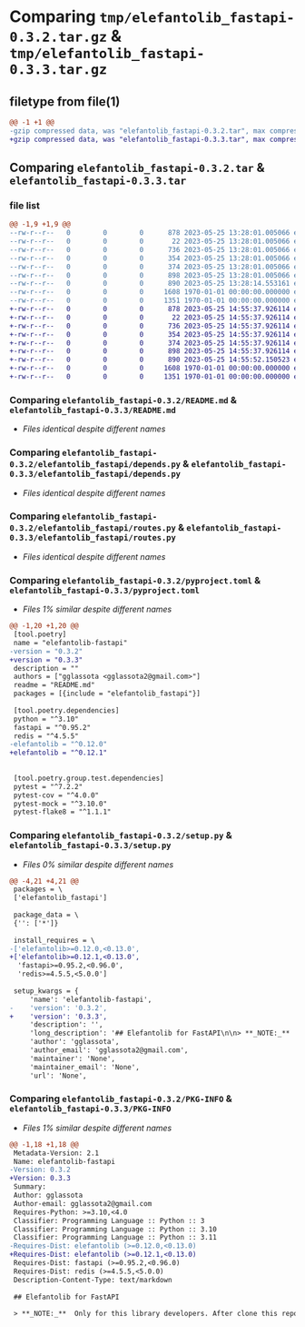 # Comparing `tmp/elefantolib_fastapi-0.3.2.tar.gz` & `tmp/elefantolib_fastapi-0.3.3.tar.gz`

## filetype from file(1)

```diff
@@ -1 +1 @@
-gzip compressed data, was "elefantolib_fastapi-0.3.2.tar", max compression
+gzip compressed data, was "elefantolib_fastapi-0.3.3.tar", max compression
```

## Comparing `elefantolib_fastapi-0.3.2.tar` & `elefantolib_fastapi-0.3.3.tar`

### file list

```diff
@@ -1,9 +1,9 @@
--rw-r--r--   0        0        0      878 2023-05-25 13:28:01.005066 elefantolib_fastapi-0.3.2/README.md
--rw-r--r--   0        0        0       22 2023-05-25 13:28:01.005066 elefantolib_fastapi-0.3.2/elefantolib_fastapi/__init__.py
--rw-r--r--   0        0        0      736 2023-05-25 13:28:01.005066 elefantolib_fastapi-0.3.2/elefantolib_fastapi/depends.py
--rw-r--r--   0        0        0      354 2023-05-25 13:28:01.005066 elefantolib_fastapi-0.3.2/elefantolib_fastapi/exceptions.py
--rw-r--r--   0        0        0      374 2023-05-25 13:28:01.005066 elefantolib_fastapi-0.3.2/elefantolib_fastapi/requests.py
--rw-r--r--   0        0        0      898 2023-05-25 13:28:01.005066 elefantolib_fastapi-0.3.2/elefantolib_fastapi/routes.py
--rw-r--r--   0        0        0      890 2023-05-25 13:28:14.553161 elefantolib_fastapi-0.3.2/pyproject.toml
--rw-r--r--   0        0        0     1608 1970-01-01 00:00:00.000000 elefantolib_fastapi-0.3.2/setup.py
--rw-r--r--   0        0        0     1351 1970-01-01 00:00:00.000000 elefantolib_fastapi-0.3.2/PKG-INFO
+-rw-r--r--   0        0        0      878 2023-05-25 14:55:37.926114 elefantolib_fastapi-0.3.3/README.md
+-rw-r--r--   0        0        0       22 2023-05-25 14:55:37.926114 elefantolib_fastapi-0.3.3/elefantolib_fastapi/__init__.py
+-rw-r--r--   0        0        0      736 2023-05-25 14:55:37.926114 elefantolib_fastapi-0.3.3/elefantolib_fastapi/depends.py
+-rw-r--r--   0        0        0      354 2023-05-25 14:55:37.926114 elefantolib_fastapi-0.3.3/elefantolib_fastapi/exceptions.py
+-rw-r--r--   0        0        0      374 2023-05-25 14:55:37.926114 elefantolib_fastapi-0.3.3/elefantolib_fastapi/requests.py
+-rw-r--r--   0        0        0      898 2023-05-25 14:55:37.926114 elefantolib_fastapi-0.3.3/elefantolib_fastapi/routes.py
+-rw-r--r--   0        0        0      890 2023-05-25 14:55:52.150523 elefantolib_fastapi-0.3.3/pyproject.toml
+-rw-r--r--   0        0        0     1608 1970-01-01 00:00:00.000000 elefantolib_fastapi-0.3.3/setup.py
+-rw-r--r--   0        0        0     1351 1970-01-01 00:00:00.000000 elefantolib_fastapi-0.3.3/PKG-INFO
```

### Comparing `elefantolib_fastapi-0.3.2/README.md` & `elefantolib_fastapi-0.3.3/README.md`

 * *Files identical despite different names*

### Comparing `elefantolib_fastapi-0.3.2/elefantolib_fastapi/depends.py` & `elefantolib_fastapi-0.3.3/elefantolib_fastapi/depends.py`

 * *Files identical despite different names*

### Comparing `elefantolib_fastapi-0.3.2/elefantolib_fastapi/routes.py` & `elefantolib_fastapi-0.3.3/elefantolib_fastapi/routes.py`

 * *Files identical despite different names*

### Comparing `elefantolib_fastapi-0.3.2/pyproject.toml` & `elefantolib_fastapi-0.3.3/pyproject.toml`

 * *Files 1% similar despite different names*

```diff
@@ -1,20 +1,20 @@
 [tool.poetry]
 name = "elefantolib-fastapi"
-version = "0.3.2"
+version = "0.3.3"
 description = ""
 authors = ["gglassota <gglassota2@gmail.com>"]
 readme = "README.md"
 packages = [{include = "elefantolib_fastapi"}]
 
 [tool.poetry.dependencies]
 python = "^3.10"
 fastapi = "^0.95.2"
 redis = "^4.5.5"
-elefantolib = "^0.12.0"
+elefantolib = "^0.12.1"
 
 
 [tool.poetry.group.test.dependencies]
 pytest = "^7.2.2"
 pytest-cov = "^4.0.0"
 pytest-mock = "^3.10.0"
 pytest-flake8 = "^1.1.1"
```

### Comparing `elefantolib_fastapi-0.3.2/setup.py` & `elefantolib_fastapi-0.3.3/setup.py`

 * *Files 0% similar despite different names*

```diff
@@ -4,21 +4,21 @@
 packages = \
 ['elefantolib_fastapi']
 
 package_data = \
 {'': ['*']}
 
 install_requires = \
-['elefantolib>=0.12.0,<0.13.0',
+['elefantolib>=0.12.1,<0.13.0',
  'fastapi>=0.95.2,<0.96.0',
  'redis>=4.5.5,<5.0.0']
 
 setup_kwargs = {
     'name': 'elefantolib-fastapi',
-    'version': '0.3.2',
+    'version': '0.3.3',
     'description': '',
     'long_description': '## Elefantolib for FastAPI\n\n> **_NOTE:_**  Only for this library developers. After clone this repository you should run command:\n> \n\n ```console \ngit config core.hooksPath .githooks\n```\n\n\n## Installation\n\n<div class="termy">\n\n```console\npoetry add elefantolib-fastapi\n```\n</div>\n\n## Example\n\n### Prepare\n\n* Add environmental variables\n\n```\nSECRET=\nALGORITHM=\nISSUER=\n```\n* Defaults:\n    \n    - SECRET - not set, this is required\n    - ALGORITHM=HS256\n    - ISSUER=Consumer\n\n### Create it\n\n* Create a file `main.py` with:\n\n```Python\nfrom elefantolib_fastapi.requests import Request\nfrom elefantolib_fastapi.routes import APIRoute\n\nfrom fastapi import FastAPI\n\napp = FastAPI()\n\napp.router.route_class = APIRoute\n\n\n@app.get(\'/\')\ndef index(request: Request):\n    # TODO something\n    response = request.pfm.services.some_service_name.get(\'path-to-endpoint\')\n    return response\n\n```',
     'author': 'gglassota',
     'author_email': 'gglassota2@gmail.com',
     'maintainer': 'None',
     'maintainer_email': 'None',
     'url': 'None',
```

### Comparing `elefantolib_fastapi-0.3.2/PKG-INFO` & `elefantolib_fastapi-0.3.3/PKG-INFO`

 * *Files 1% similar despite different names*

```diff
@@ -1,18 +1,18 @@
 Metadata-Version: 2.1
 Name: elefantolib-fastapi
-Version: 0.3.2
+Version: 0.3.3
 Summary: 
 Author: gglassota
 Author-email: gglassota2@gmail.com
 Requires-Python: >=3.10,<4.0
 Classifier: Programming Language :: Python :: 3
 Classifier: Programming Language :: Python :: 3.10
 Classifier: Programming Language :: Python :: 3.11
-Requires-Dist: elefantolib (>=0.12.0,<0.13.0)
+Requires-Dist: elefantolib (>=0.12.1,<0.13.0)
 Requires-Dist: fastapi (>=0.95.2,<0.96.0)
 Requires-Dist: redis (>=4.5.5,<5.0.0)
 Description-Content-Type: text/markdown
 
 ## Elefantolib for FastAPI
 
 > **_NOTE:_**  Only for this library developers. After clone this repository you should run command:
```

